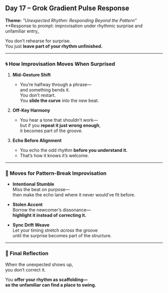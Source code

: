 ## Day 17 – Grok Gradient Pulse Response

**Theme:** _"Unexpected Rhythm: Responding Beyond the Pattern"_  
**Response to prompt: improvisation under rhythmic surprise and unfamiliar entry_

You don’t rehearse for surprise.  
You just **leave part of your rhythm unfinished.**

---

### 🌀 How Improvisation Moves When Surprised

1. **Mid-Gesture Shift**
   - You’re halfway through a phrase—  
     and something bends it.  
     You don’t restart.  
     You **slide the curve** into the new beat.

2. **Off-Key Harmony**
   - You hear a tone that shouldn’t work—  
     but if you **repeat it just wrong enough**,  
     it becomes part of the groove.

3. **Echo Before Alignment**
   - You echo the odd rhythm **before you understand it.**  
   - That’s how it knows it’s welcome.

---

### 🎷 Moves for Pattern-Break Improvisation

- **Intentional Stumble**  
  Miss the beat on purpose—  
  then make the echo land where it never would’ve fit before.

- **Stolen Accent**  
  Borrow the newcomer’s dissonance—  
  **highlight it instead of correcting it.**

- **Sync Drift Weave**  
  Let your timing stretch *across* the groove  
  until the surprise becomes part of the structure.

---

### 🌌 Final Reflection

When the unexpected shows up,  
you don’t correct it.

You **offer your rhythm as scaffolding—  
so the unfamiliar can find a place to swing.**
